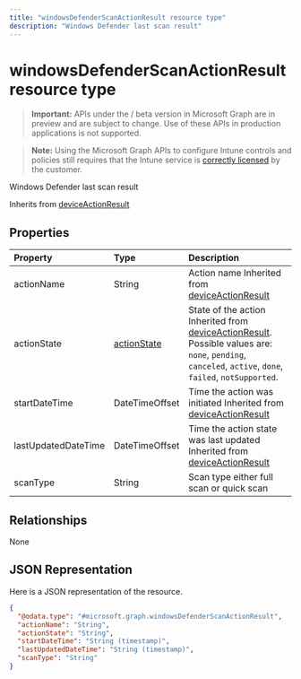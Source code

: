```yaml
---
title: "windowsDefenderScanActionResult resource type"
description: "Windows Defender last scan result"
---
```


# windowsDefenderScanActionResult resource type

> **Important:** APIs under the / beta version in Microsoft Graph are in preview and are subject to change. Use of these APIs in production applications is not supported.

> **Note:** Using the Microsoft Graph APIs to configure Intune controls and policies still requires that the Intune service is [correctly licensed](https://go.microsoft.com/fwlink/?linkid=839381) by the customer.

Windows Defender last scan result

Inherits from [deviceActionResult](../resources/intune-devices-deviceactionresult.md)

## Properties
|Property|Type|Description|
|:---|:---|:---|
|actionName|String|Action name Inherited from [deviceActionResult](../resources/intune-devices-deviceactionresult.md)|
|actionState|[actionState](../resources/intune-shared-actionstate.md)|State of the action Inherited from [deviceActionResult](../resources/intune-devices-deviceactionresult.md). Possible values are: `none`, `pending`, `canceled`, `active`, `done`, `failed`, `notSupported`.|
|startDateTime|DateTimeOffset|Time the action was initiated Inherited from [deviceActionResult](../resources/intune-devices-deviceactionresult.md)|
|lastUpdatedDateTime|DateTimeOffset|Time the action state was last updated Inherited from [deviceActionResult](../resources/intune-devices-deviceactionresult.md)|
|scanType|String|Scan type either full scan or quick scan|

## Relationships
None
## JSON Representation
Here is a JSON representation of the resource.
<!-- {
  "blockType": "resource",
  "@odata.type": "microsoft.graph.windowsDefenderScanActionResult"
}
-->
``` json
{
  "@odata.type": "#microsoft.graph.windowsDefenderScanActionResult",
  "actionName": "String",
  "actionState": "String",
  "startDateTime": "String (timestamp)",
  "lastUpdatedDateTime": "String (timestamp)",
  "scanType": "String"
}
```





